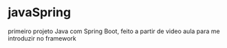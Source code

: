 # javaSpring
primeiro projeto Java com Spring Boot, feito a partir de video aula para me introduzir no framework
